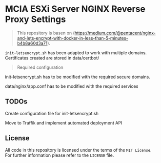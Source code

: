 # MCIA ESXi Server NGINX Reverse Proxy Settings

> This repository is basen on (https://medium.com/@pentacent/nginx-and-lets-encrypt-with-docker-in-less-than-5-minutes-b4b8a60d3a71).

`init-letsencrypt.sh` has been adapted to work with multiple domains. Certificates created are stored in data/certbot/

> Required configuration

init-letsencrypt.sh has to be modified with the required secure domains.

data/nginx/app.conf has to be modified with the required services

## TODOs

Create configuration file for init-letsencrypt.sh

Move to Traffik and implement automated deployment API


## License
All code in this repository is licensed under the terms of the `MIT License`. For further information please refer to the `LICENSE` file.